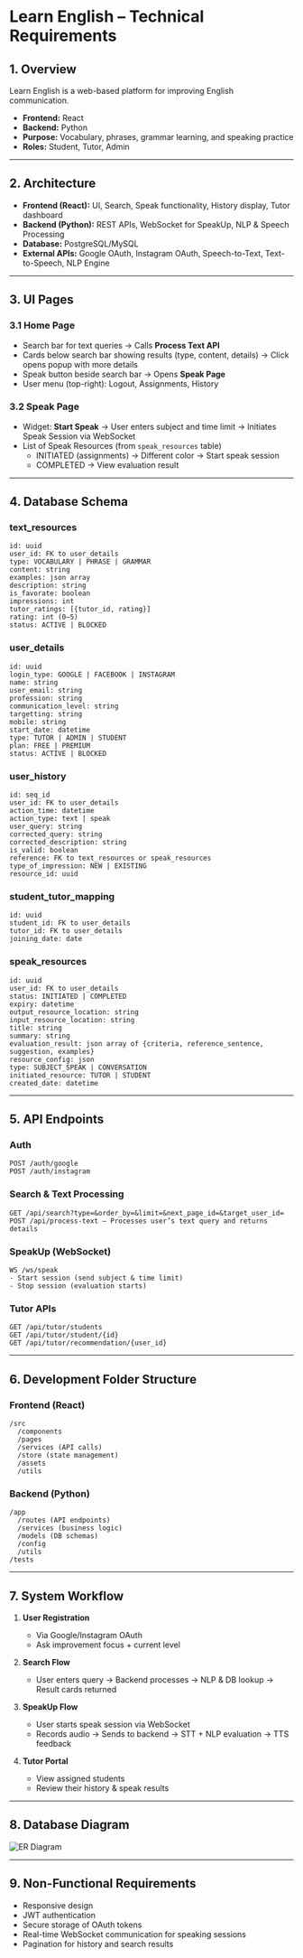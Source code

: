 # Learn English – Technical Requirements

## 1. Overview
Learn English is a web-based platform for improving English communication.  
- **Frontend:** React  
- **Backend:** Python  
- **Purpose:** Vocabulary, phrases, grammar learning, and speaking practice  
- **Roles:** Student, Tutor, Admin  

---

## 2. Architecture
- **Frontend (React):** UI, Search, Speak functionality, History display, Tutor dashboard  
- **Backend (Python):** REST APIs, WebSocket for SpeakUp, NLP & Speech Processing  
- **Database:** PostgreSQL/MySQL  
- **External APIs:** Google OAuth, Instagram OAuth, Speech-to-Text, Text-to-Speech, NLP Engine  

---

## 3. UI Pages

### 3.1 Home Page
- Search bar for text queries → Calls **Process Text API**  
- Cards below search bar showing results (type, content, details) → Click opens popup with more details  
- Speak button beside search bar → Opens **Speak Page**  
- User menu (top-right): Logout, Assignments, History  

### 3.2 Speak Page
- Widget: **Start Speak** → User enters subject and time limit → Initiates Speak Session via WebSocket  
- List of Speak Resources (from `speak_resources` table)  
  - INITIATED (assignments) → Different color → Start speak session  
  - COMPLETED → View evaluation result  

---

## 4. Database Schema

### text_resources
```
id: uuid  
user_id: FK to user_details  
type: VOCABULARY | PHRASE | GRAMMAR  
content: string  
examples: json array  
description: string  
is_favorate: boolean  
impressions: int  
tutor_ratings: [{tutor_id, rating}]  
rating: int (0–5)  
status: ACTIVE | BLOCKED  
```

### user_details
```
id: uuid  
login_type: GOOGLE | FACEBOOK | INSTAGRAM  
name: string  
user_email: string  
profession: string  
communication_level: string  
targetting: string  
mobile: string  
start_date: datetime  
type: TUTOR | ADMIN | STUDENT  
plan: FREE | PREMIUM  
status: ACTIVE | BLOCKED  
```

### user_history
```
id: seq_id  
user_id: FK to user_details  
action_time: datetime  
action_type: text | speak  
user_query: string  
corrected_query: string  
corrected_description: string  
is_valid: boolean  
reference: FK to text_resources or speak_resources  
type_of_impression: NEW | EXISTING  
resource_id: uuid  
```

### student_tutor_mapping
```
id: uuid  
student_id: FK to user_details  
tutor_id: FK to user_details  
joining_date: date  
```

### speak_resources
```
id: uuid  
user_id: FK to user_details  
status: INITIATED | COMPLETED  
expiry: datetime  
output_resource_location: string  
input_resource_location: string  
title: string  
summary: string  
evaluation_result: json array of {criteria, reference_sentence, suggestion, examples}  
resource_config: json  
type: SUBJECT_SPEAK | CONVERSATION  
initiated_resource: TUTOR | STUDENT  
created_date: datetime  
```

---

## 5. API Endpoints

### Auth
```
POST /auth/google  
POST /auth/instagram  
```

### Search & Text Processing
```
GET /api/search?type=&order_by=&limit=&next_page_id=&target_user_id=  
POST /api/process-text – Processes user’s text query and returns details  
```

### SpeakUp (WebSocket)
```
WS /ws/speak  
- Start session (send subject & time limit)  
- Stop session (evaluation starts)  
```

### Tutor APIs
```
GET /api/tutor/students  
GET /api/tutor/student/{id}  
GET /api/tutor/recommendation/{user_id}  
```

---

## 6. Development Folder Structure

### Frontend (React)
```
/src  
  /components  
  /pages  
  /services (API calls)  
  /store (state management)  
  /assets  
  /utils  
```

### Backend (Python)
```
/app  
  /routes (API endpoints)  
  /services (business logic)  
  /models (DB schemas)  
  /config  
  /utils  
/tests  
```

---

## 7. System Workflow

1. **User Registration**  
   - Via Google/Instagram OAuth  
   - Ask improvement focus + current level  

2. **Search Flow**  
   - User enters query → Backend processes → NLP & DB lookup → Result cards returned  

3. **SpeakUp Flow**  
   - User starts speak session via WebSocket  
   - Records audio → Sends to backend → STT + NLP evaluation → TTS feedback  

4. **Tutor Portal**  
   - View assigned students  
   - Review their history & speak results  

---

## 8. Database Diagram
![ER Diagram](learn_english_er_diagram.png)

---

## 9. Non-Functional Requirements
- Responsive design  
- JWT authentication  
- Secure storage of OAuth tokens  
- Real-time WebSocket communication for speaking sessions  
- Pagination for history and search results 